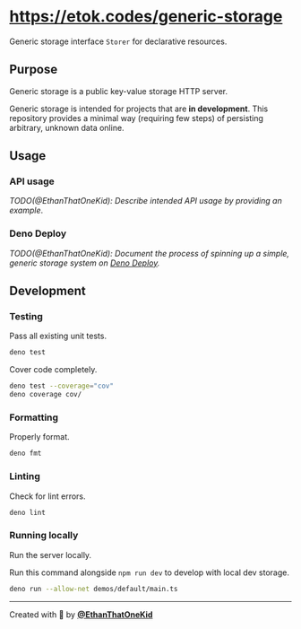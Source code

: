 # <https://etok.codes/generic-storage>

Generic storage interface `Storer` for declarative resources.

## Purpose

Generic storage is a public key-value storage HTTP server.

Generic storage is intended for projects that are **in development**. This
repository provides a minimal way (requiring few steps) of persisting arbitrary,
unknown data online.

## Usage

### API usage

_TODO(@EthanThatOneKid): Describe intended API usage by providing an example_.

### Deno Deploy

_TODO(@EthanThatOneKid): Document the process of spinning up a simple, generic
storage system on [Deno Deploy](https://deno.com/deploy/docs/deployments)._

## Development

### Testing

Pass all existing unit tests.

```bash
deno test
```

Cover code completely.

```bash
deno test --coverage="cov"
deno coverage cov/
```

### Formatting

Properly format.

```bash
deno fmt
```

### Linting

Check for lint errors.

```bash
deno lint
```

### Running locally

Run the server locally.

Run this command alongside `npm run dev` to develop with local dev storage.

```bash
deno run --allow-net demos/default/main.ts
```

---

Created with 💖 by [**@EthanThatOneKid**](https://etok.codes)
